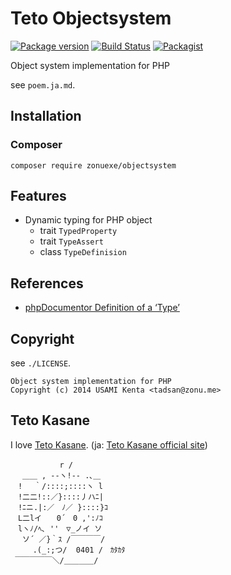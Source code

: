 Teto Objectsystem
=================

[![Package version](http://img.shields.io/packagist/v/zonuexe/objectsystem.svg)](https://packagist.org/packages/zonuexe/objectsystem)
[![Build Status](https://travis-ci.org/zonuexe/php-objectsystem.svg?branch=master)](https://travis-ci.org/zonuexe/php-objectsystem)
[![Packagist](http://img.shields.io/packagist/dt/zonuexe/php-objectsystem.svg)](https://packagist.org/packages/zonuexe/objectsystem)

Object system implementation for PHP

see `poem.ja.md`.

Installation
------------

### Composer

```
composer require zonuexe/objectsystem
```

Features
--------

* Dynamic typing for PHP object
  * trait `TypedProperty`
  * trait `TypeAssert`
  * class `TypeDefinision`

References
----------

* [phpDocumentor Definition of a ‘Type’](http://www.phpdoc.org/docs/latest/references/phpdoc/types.html)

Copyright
---------

see `./LICENSE`.

    Object system implementation for PHP
    Copyright (c) 2014 USAMI Kenta <tadsan@zonu.me>

Teto Kasane
-----------

I love [Teto Kasane](http://utau.wikia.com/wiki/Teto_Kasane). (ja: [Teto Kasane official site](http://kasaneteto.jp/))

```
　　　　　 　r /
　 ＿＿ , --ヽ!-- .､＿
　! 　｀/::::;::::ヽ l
　!二二!::／}::::丿ハﾆ|
　!ﾆニ.|:／　ﾉ／ }::::}ｺ
　L二lイ　　0´　0 ,':ﾉｺ
　lヽﾉ/ﾍ､ ''　▽_ノイ ソ
 　ソ´ ／}｀ｽ /￣￣￣￣/
　　　.(_:;つ/  0401 /　ｶﾀｶﾀ
 ￣￣￣￣￣＼/＿＿＿＿/
```
